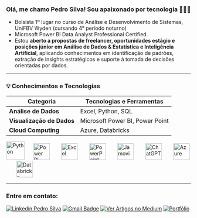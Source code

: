 ### Olá, me chamo Pedro Silva! Sou apaixonado por tecnologia 👋🏽🔥

- Bolsista 1º lugar no curso de Análise e Desenvolvimento de Sistemas, UniFBV Wyden (cursando 4° período noturno)
- Microsoft Power BI Data Analyst Professional Certified.
- Estou **aberto a propostas de freelancer, oportunidades estágio e posições júnior em Análise de Dados & Estatística e Inteligência Artificial**, aplicando conhecimentos em identificação de padrões, extração de insights estratégicos e suporte à tomada de decisões orientadas por dados.
&nbsp;
&nbsp;

---
### 💡 Conhecimentos e Tecnologias

| Categoria                 | Tecnologias e Ferramentas                      |
| ------------------------- | ---------------------------------------------- |
| **Análise de Dados**      | Excel, Python, SQL     |
| **Visualização de Dados** | Microsoft Power BI, Power Point                |
| **Cloud Computing**  | Azure, Databricks                              | 


<p align="left">
  <img src="https://github.com/user-attachments/assets/1120ee63-71cd-49eb-b315-4c41ddc091d3" alt="Python" width="50"/>
  &nbsp;&nbsp;&nbsp;&nbsp;
  <img src="https://github.com/user-attachments/assets/ac05eac4-e384-40eb-a261-f8b8efeeabc8" alt="Power BI" width="45"/>
  &nbsp;&nbsp;&nbsp;&nbsp;&nbsp;&nbsp;
  <img src="https://github.com/user-attachments/assets/9840fb8c-9fd7-411b-aa64-325df73b73dd" alt="Excel" width="45"/>
  &nbsp;&nbsp;&nbsp;&nbsp;&nbsp;&nbsp;
  <img src="https://github.com/user-attachments/assets/f42489ba-e1a4-4ddf-a484-ab4b8f4a55e6" alt="PowerPoint" width="45"/>
  &nbsp;&nbsp;&nbsp;&nbsp;&nbsp;&nbsp;
  <img src="https://github.com/user-attachments/assets/91ced817-6e7a-4b73-8801-5f4f152a82b5" alt="Jamovi" width="45"/>
  &nbsp;&nbsp;&nbsp;&nbsp;&nbsp;&nbsp;
  <img src="https://github.com/user-attachments/assets/294ddab8-7385-40c7-bac3-c6fa64a1be76" alt="ChatGPT" width="45"/>
  &nbsp;&nbsp;&nbsp;&nbsp;&nbsp;&nbsp;
  <img src="https://img.icons8.com/fluent/200/azure-1.png" alt="Azure" width="45"/>
  &nbsp;&nbsp;&nbsp;&nbsp;&nbsp;&nbsp;
  <img src="https://github.com/user-attachments/assets/f961697d-1d57-403d-8b89-0e1e78634014" alt="Databricks" width="45"/>
  &nbsp;&nbsp;&nbsp;&nbsp;&nbsp;&nbsp;
</p>

---

### Entre em contato:

[![Linkedin Pedro Silva](https://img.shields.io/badge/-Pedro_Silva-blue?style=flat&logo=Linkedin&logoColor=white&link=https://www.linkedin.com/in/pedro-silva-1032a7243/)](https://www.linkedin.com/in/pedro-silva-1032a7243/)
[![Gmail Badge](https://img.shields.io/badge/-contatopedrosilva001@gmail.com-c14438?style=flat-square&logo=Gmail&logoColor=white&link=mailto:contatopedrosilva001@gmail.com)](mailto:contatopedrosilva001@gmail.com) [![Ver Artigos no Medium](https://img.shields.io/badge/Ver_Artigos_no_Medium-03A57B?style=flat-square&logo=Medium&logoColor=white)](https://medium.com/@pedroalves112020) [![Portfólio](https://img.shields.io/badge/Explore_Meu_Portfólio-0052CC?style=flat-square&logo=google-chrome&logoColor=white)](https://sites.google.com/view/projetos-pedro-silva/in%C3%ADcio)




